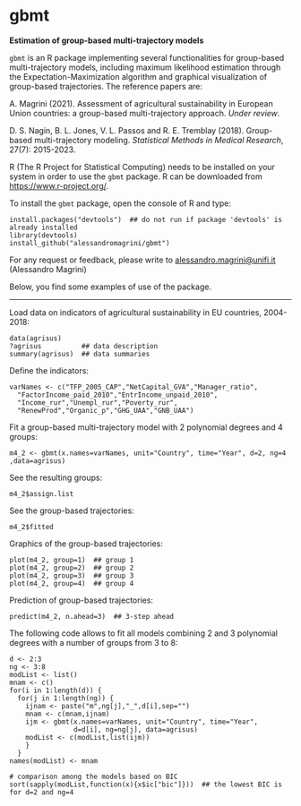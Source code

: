 # gbmt
__Estimation of group-based multi-trajectory models__

`gbmt` is an R package implementing several functionalities for group-based multi-trajectory models, including maximum likelihood estimation through the Expectation-Maximization algorithm and graphical visualization of group-based trajectories.
The reference papers are:

A. Magrini (2021). Assessment of agricultural sustainability in European Union countries: a group-based multi-trajectory approach. _Under review_.

D. S. Nagin, B. L. Jones, V. L. Passos and R. E. Tremblay (2018). Group-based multi-trajectory modeling. _Statistical Methods in Medical Research_, 27(7): 2015-2023.


R (The R Project for Statistical Computing) needs to be installed on your system in order
to use the `gbmt` package. R can be downloaded from https://www.r-project.org/.

To install the `gbmt` package, open the console of R and type:
```
install.packages("devtools")  ## do not run if package 'devtools' is already installed
library(devtools)
install_github("alessandromagrini/gbmt")
```

For any request or feedback, please write to <alessandro.magrini@unifi.it> (Alessandro Magrini)

Below, you find some examples of use of the package.
_________________________________________________________________

Load data on indicators of agricultural sustainability in EU countries, 2004-2018:
```
data(agrisus)
?agrisus          ## data description
summary(agrisus)  ## data summaries
```
Define the indicators:
```
varNames <- c("TFP_2005_CAP","NetCapital_GVA","Manager_ratio",
  "FactorIncome_paid_2010","EntrIncome_unpaid_2010",
  "Income_rur","Unempl_rur","Poverty_rur",
  "RenewProd","Organic_p","GHG_UAA","GNB_UAA")
```
Fit a group-based multi-trajectory model with 2 polynomial degrees and 4 groups:
```
m4_2 <- gbmt(x.names=varNames, unit="Country", time="Year", d=2, ng=4 ,data=agrisus)
```
See the resulting groups:
```
m4_2$assign.list
```
See the group-based trajectories:
```
m4_2$fitted
```
Graphics of the group-based trajectories:
```
plot(m4_2, group=1)  ## group 1
plot(m4_2, group=2)  ## group 2
plot(m4_2, group=3)  ## group 3
plot(m4_2, group=4)  ## group 4
```
Prediction of group-based trajectories:
```
predict(m4_2, n.ahead=3)  ## 3-step ahead
```
The following code allows to fit all models combining 2 and 3 polynomial degrees with a number of groups from 3 to 8:
```
d <- 2:3
ng <- 3:8
modList <- list()
mnam <- c()
for(i in 1:length(d)) {
  for(j in 1:length(ng)) {
    ijnam <- paste("m",ng[j],"_",d[i],sep="")
    mnam <- c(mnam,ijnam)
    ijm <- gbmt(x.names=varNames, unit="Country", time="Year",
                d=d[i], ng=ng[j], data=agrisus)
    modList <- c(modList,list(ijm))
    }
  }
names(modList) <- mnam

# comparison among the models based on BIC
sort(sapply(modList,function(x){x$ic["bic"]}))  ## the lowest BIC is for d=2 and ng=4
```
